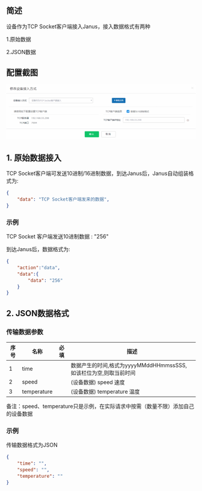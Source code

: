## 简述

设备作为TCP Socket客户端接入Janus，接入数据格式有两种

1.原始数据

2.JSON数据

## 配置截图

![Config One Pic](img/device_as_tcp_client.png)


## 1. 原始数据接入

TCP Socket客户端可发送10进制/16进制数据，到达Janus后，Janus自动组装格式为:

``` JSON
{
	"data": "TCP Socket客户端发来的数据",
}
```

### 示例

TCP Socket 客户端发送10进制数据 : "256"

到达Janus后，数据格式为:

``` JSON
{
    "action":"data",
    "data":{
        "data": "256"
    }
}
```


## 2. JSON数据格式

### 传输数据参数

序号|名称 | 必填 | 描述
--------- |--------- | :------: | -------------------------------------------------------------
1|time      |  | 数据产生的时间,格式为yyyyMMddHHmmssSSS, 如该栏位为空,则取当前时间
2|speed     |  | (设备数据) speed 速度
3|temperature | | (设备数据) temperature 温度

备注：speed、temperature只是示例，在实际请求中按需（数量不限）添加自己的设备数据

### 示例

传输数据格式为JSON

``` JSON
{
	"time": "",
	"speed": "",
	"temperature": ""
}
```
